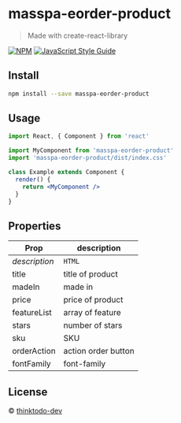 # masspa-eorder-product

> Made with create-react-library

[![NPM](https://img.shields.io/npm/v/masspa-eorder-product.svg)](https://www.npmjs.com/package/masspa-eorder-product) [![JavaScript Style Guide](https://img.shields.io/badge/code_style-standard-brightgreen.svg)](https://standardjs.com)

## Install

```bash
npm install --save masspa-eorder-product
```

## Usage

```jsx
import React, { Component } from 'react'

import MyComponent from 'masspa-eorder-product'
import 'masspa-eorder-product/dist/index.css'

class Example extends Component {
  render() {
    return <MyComponent />
  }
}
```
## Properties

Prop | description 
--- | --- 
*description* | `HTML` 
title | title of product
madeIn | made in  
price | price of product   
featureList | array of feature   
stars | number of stars  
sku | SKU
orderAction | action order button
fontFamily | font-family

## License

 © [thinktodo-dev](https://github.com/thinktodo-dev)
